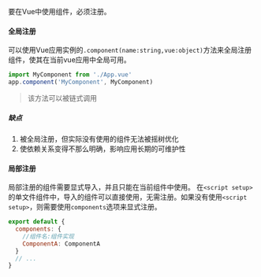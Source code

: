 要在Vue中使用组件，必须注册。
#### 全局注册
可以使用Vue应用实例的`.component(name:string,vue:object)`方法来全局注册组件，使其在当前vue应用中全局可用。
```js
import MyComponent from './App.vue'
app.component('MyComponent', MyComponent)
```
>该方法可以被链式调用
##### 缺点
1. 被全局注册，但实际没有使用的组件无法被摇树优化
2. 使依赖关系变得不那么明确，影响应用长期的可维护性
#### 局部注册
局部注册的组件需要显式导入，并且只能在当前组件中使用。
在`<script setup>`的单文件组件中，导入的组件可以直接使用，无需注册。如果没有使用`<script setup>`，则需要使用`components`选项来显式注册。
```js
export default {
  components: {
	//组件名:组件实现
    ComponentA: ComponentA
  }
  // ...
}
```

